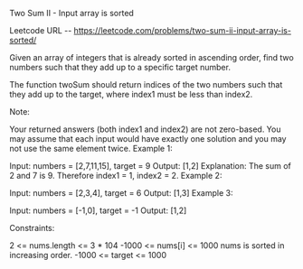 Two Sum II - Input array is sorted

Leetcode URL -- https://leetcode.com/problems/two-sum-ii-input-array-is-sorted/

Given an array of integers that is already sorted in ascending order, find two numbers such that they add up to a specific target number.

The function twoSum should return indices of the two numbers such that they add up to the target, where index1 must be less than index2.

Note:

Your returned answers (both index1 and index2) are not zero-based.
You may assume that each input would have exactly one solution and you may not use the same element twice.
Example 1:

Input: numbers = [2,7,11,15], target = 9
Output: [1,2]
Explanation: The sum of 2 and 7 is 9. Therefore index1 = 1, index2 = 2.
Example 2:

Input: numbers = [2,3,4], target = 6
Output: [1,3]
Example 3:

Input: numbers = [-1,0], target = -1
Output: [1,2]
 

Constraints:

2 <= nums.length <= 3 * 104
-1000 <= nums[i] <= 1000
nums is sorted in increasing order.
-1000 <= target <= 1000

